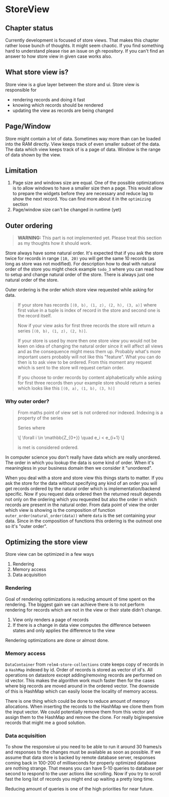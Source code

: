 # StoreView

## Chapter status

Currently development is focused of store views. That makes this chapter rather loose bunch of thoughts. It might seem chaotic. If you find something hard to understand please rise an issue on gh repository. If you can't find an answer to how store view in given case works also.

## What store view is?

Store view is a glue layer between the store and ui. Store view is responsible for

- rendering records and doing it fast
- knowing which records should be rendered
- updating the view as records are being changed

## Page/Window

Store might contain a lot of data. Sometimes way more than can be loaded into the RAM directly. View keeps track of even smaller subset of the data. The data which view keeps track of is a page of data. Window is the range of data shown by the view.  

## Limitation

1. Page size and windows size are equal. One of the possible optimizations is to allow windows to have a smaller size then a page. This would allow to prepare the widgets before they are necessary and reduce lag to show the next record. You can find more about it in the `optimizing` section
2. Page/window size can't be changed in runtime (yet)

## Outer ordering

> **WARNING:** This part is not implemented yet. Please treat this section as my thoughts how it should work.

Store always have some natural order. It's expected that if you ask the store twice for records in range `[10, 20)` you will get the same 10 records (as long as store was not modified). For description how to deal with natural order of the store you might check example `todo_3` where you can read how to setup and change natural order of the store. There is always just one natural order of the store.

Outer ordering is the order which store view requested while asking for data.

> If your store has records `[(0, b), (1, z), (2, h), (3, a)]` where first value in a tuple is index of record in the store and second one is the record itself.
>
> Now if your view asks for first three records the store will return a series `[(0, b), (1, z), (2, h)]`.
>
> If your store is used by more then one store view you would not be keen on idea of changing the natural order since it will affect all views and as the consequence might
> mess them up. Probably what's more important users probably will not like this "feature". What you can do then is to ask view to be ordered. From this moment any request
> which is sent to the store will request certain order.
>
> If you choose to order records by content alphabetically while asking for first three records then your example store should return a series which looks like this
> `[(0, a), (1, b), (3, h)]`

### Why outer order?

> From maths point of view set is not ordered nor indexed. Indexing is a property of the series
>
> Series where
>
> \\[
> \forall i \in \mathbb{Z_{0+}} \quad e_i < e_{i+1}
> \\]
>
> is met is considered ordered.

In computer science you don't really have data which are really unordered. The order in which you lookup the data is some kind of order. When it's meaningless in your business domain then we consider it "unordered".

When you deal with a store and store view this things starts to matter. If you ask the store for the data without specifying any kind of an order you will get records ordered by the natural order which is implementation/backend specific. Now if you request data ordered then the returned result depends not only on the ordering which you requested but also the order in which records are present in the natural order. From data point of view the order which view is showing is the composition of function `outer_order(natural_order(data))` where `data` is the set containing your data. Since in the composition of functions this ordering is the outmost one so it's "outer order".

## Optimizing the store view

Store view can be optimized in a few ways

1. Rendering
2. Memory access
3. Data acquisition

### Rendering

Goal of rendering optimizations is reducing amount of time spent on the rendering. The biggest gain we can achieve there is to not perform rendering for records which are not in the view or their state didn't change.

1. View only renders a page of records
2. If there is a change in data view computes the difference between states and only applies the difference to the view

Rendering optimizations are done or almost done.

### Memory access

`DataContainer` from `relm4-store-collections` crate keeps copy of records in a `HashMap` indexed by id. Order of records is stored as vector of id's. All operations on datastore except adding/removing records are performed on id vector. This makes the algorithm work much faster then for the cases where big records are moved around in the ordered vector. The downside of this is HashMap which can easily loose the locality of memory access.

There is one thing which could be done to reduce amount of memory allocations. When inserting the records to the HashMap we clone them from the input vector. We could potentially remove them from this vector and assign them to the HashMap and remove the clone. For really big/expensive records that might me a good solution.

### Data acquisition

To show the responsive ui you need to be able to run it around 30 frames/s and responses to the changes must be available as soon as possible. If we assume that data store is backed by remote database server, responses coming back in 100-200 of milliseconds for properly optimized database are nothing strange. That means you can have 5-10 queries to database per second to respond to the user actions like scrolling. Now if you try to scroll fast the long list of records you might end up waiting a pretty long time.

Reducing amount of queries is one of the high priorities for near future.
